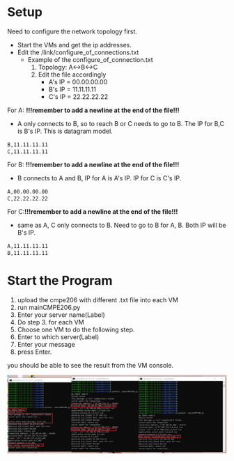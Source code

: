 # Setup

Need to configure the network topology first.
- Start the VMs and get the ip addresses.
- Edit the /link/configure_of_connections.txt
    - Example of the configure_of_connection.txt 
        1. Topology: A<->B<->C
        2. Edit the file accordingly
            - A's IP = 00.00.00.00 
            - B's IP = 11.11.11.11
            - C's IP = 22.22.22.22


For A: **!!!remember to add a newline at the end of the file!!!**
-  A only connects to B, so to reach B or C needs to go to B. The IP for B,C is B's IP. This is datagram model.
```
B,11.11.11.11
C,11.11.11.11

```
For B: **!!!remember to add a newline at the end of the file!!!**
-  B connects to A and B, IP for A is A's IP. IP for C is C's IP.
```
A,00.00.00.00
C,22.22.22.22

```
For C:**!!!remember to add a newline at the end of the file!!!**
-  same as A, C only connects to B. Need to go to B for A, B. Both IP will be B's IP.
```
A,11.11.11.11
B,11.11.11.11

```

# Start the Program
1. upload the cmpe206 with different .txt file into each VM
2. run mainCMPE206.py
3. Enter your server name(Label)
4. Do step 3. for each VM
5. Choose one VM to do the following step.
6. Enter to which server(Label)
7. Enter your message
8. press Enter.

you should be able to see the result from the VM console.

![image name](pics/example.jpg)
